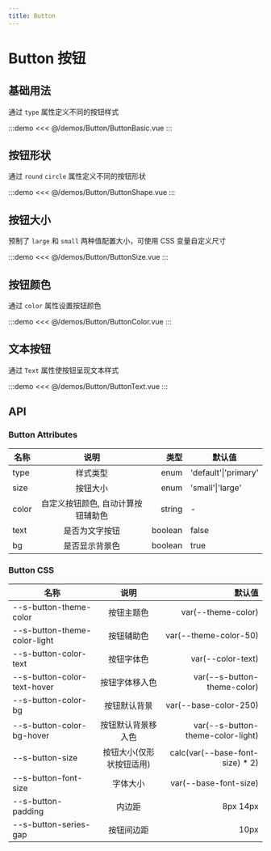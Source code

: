 ```yaml
---
title: Button
---
```


# Button 按钮

## 基础用法

通过 `type` 属性定义不同的按钮样式

:::demo
<<< @/demos/Button/ButtonBasic.vue
:::

## 按钮形状

通过 `round` `circle` 属性定义不同的按钮形状

:::demo 
<<< @/demos/Button/ButtonShape.vue
:::

## 按钮大小

预制了 `large` 和 `small` 两种值配置大小，可使用 CSS 变量自定义尺寸

:::demo
<<< @/demos/Button/ButtonSize.vue
:::

## 按钮颜色

通过 `color` 属性设置按钮颜色

:::demo
<<< @/demos/Button/ButtonColor.vue
:::

## 文本按钮

通过 `Text` 属性使按钮呈现文本样式

:::demo
<<< @/demos/Button/ButtonText.vue
:::


## API

### Button Attributes

| 名称  |                说明                |    类型 | 默认值               |
| ----- | :--------------------------------: | ------: | -------------------- |
| type  |              样式类型              |    enum | 'default'\|'primary' |
| size  |              按钮大小              |    enum | 'small'\|'large'     |
| color | 自定义按钮颜色, 自动计算按钮辅助色 |  string | -                    |
| text  |           是否为文字按钮           | boolean | false                |
| bg    |           是否显示背景色           | boolean | true                 |

### Button CSS

| 名称                         |           说明           |                            默认值 |
| ---------------------------- | :----------------------: | --------------------------------: |
| --s-button-theme-color       |        按钮主题色        |                var(--theme-color) |
| --s-button-theme-color-light |        按钮辅助色        |          var(--theme-color-50) |
| --s-button-color-text        |        按钮字体色        |                 var(--color-text) |
| --s-button-color-text-hover  |      按钮字体移入色      |       var(--s-button-theme-color) |
| --s-button-color-bg          |       按钮默认背景       |           var(--base-color-250) |
| --s-button-color-bg-hover    |    按钮默认背景移入色    | var(--s-button-theme-color-light) |
| --s-button-size              | 按钮大小(仅形状按钮适用) |   calc(var(--base-font-size) * 2) |
| --s-button-font-size         |         字体大小         |             var(--base-font-size) |
| --s-button-padding           |          内边距          |                          8px 14px |
| --s-button-series-gap        |        按钮间边距        |                              10px |
